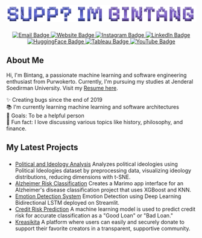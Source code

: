 <h1 align="center">
<img src="./assets/name3.png">
</h1>
<p align="center">
  <a href="mailto:itzbintangyosua@gmail.com">
    <img src="https://img.shields.io/badge/Email-itzbintangyosua@gmail.com-critical" alt="Email Badge"/>
  </a>
  <a href="https://bintangyosua.my.id">
    <img src="https://img.shields.io/badge/Website-bintangyosua.my.id-blue" alt="Website Badge"/>
  </a>
  <a href="https://instagram.com/itzbintangyosua">
    <img src="https://img.shields.io/badge/Instagram-itzbintangyosua-ff69b4" alt="Instagram Badge"/>
  </a>
  <a href="https://linkedin.com/in/bintangyosua">
    <img src="https://img.shields.io/badge/LinkedIn-bintangyosua-blueviolet" alt="LinkedIn Badge"/>
  </a>
  <a href="https://huggingface.co/bintangyosua">
    <img src="https://img.shields.io/badge/HuggingFace-bintangyosua-red" alt="HuggingFace Badge"/>
  </a>
  <a href="https://public.tableau.com/app/profile/panky.bintang.pradana.yosua/vizzes">
    <img src="https://img.shields.io/badge/Tableau-bintangyosua-orange" alt="Tableau Badge"/>
  </a>
  <a href="https://www.youtube.com/@Minuettaro">
    <img src="https://img.shields.io/badge/YouTube-@Minuettaro-red" alt="YouTube Badge"/>
  </a>
</p>

<h2 align="left">About Me</h2>

<p align="left">
  Hi, I'm Bintang, a passionate machine learning and software engineering enthusiast from Purwokerto. Currently, I'm pursuing my studies at Jenderal Soedirman University. Visit my <a href="https://cv.bintangyosua.my.id" target="_blank">Resume here</a>.
</p>

<p align="left">
  ✨ Creating bugs since the end of 2019
  <br>
  📚 I'm currently learning machine learning and software architectures
  <br>
  🎯 Goals: To be a helpful person
  <br>
  🎲 Fun fact: I love discussing various topics like history, philosophy, and finance.
</p>

###

<h2>My Latest Projects</h2>

###

- [Political and Ideology Analysis](https://huggingface.co/spaces/bintangyosua/political-ideology) Analyzes political ideologies using Political Ideologies dataset by preprocessing data, visualizing ideology distributions, reducing dimensions with t-SNE.
- [Alzheimer Risk Classification](https://huggingface.co/spaces/bintangyosua/alzheimer) Creates a Marimo app interface for an Alzheimer's disease classification project that uses XGBoost and KNN.
- [Emotion Detection System](https://emotion-text.streamlit.app/) Emotion Detection using Deep Learning Bidirectional LSTM deployed on Streamlit.
- [Credit Risk Prediction](https://minuettaro-credit-risk.streamlit.app/) A machine learning model is used to predict credit risk for accurate classification as a "Good Loan" or "Bad Loan."
- [Kreasikita](https://github.com/bintangyosua/kreasikita) A platform where users can easily and securely donate to support their favorite creators in a transparent, supportive community.
